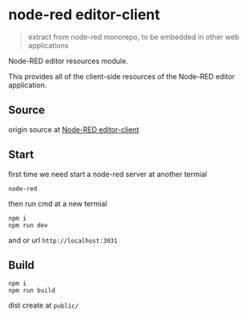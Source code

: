 node-red editor-client
====================

> extract from node-red monorepo, to be embedded in other web applications

Node-RED editor resources module.

This provides all of the client-side resources of the Node-RED editor application.

## Source

origin source at [Node-RED editor-client](https://github.com/node-red/node-red/tree/master/packages/node_modules/%40node-red/editor-client)

## Start

first time we need start a node-red server at another termial
```
node-red
```

then run cmd at a new termial

```
npm i
npm run dev
```

and or url `http://localhost:3031`

## Build

```
npm i
npm run build
```

dist create at `public/`
